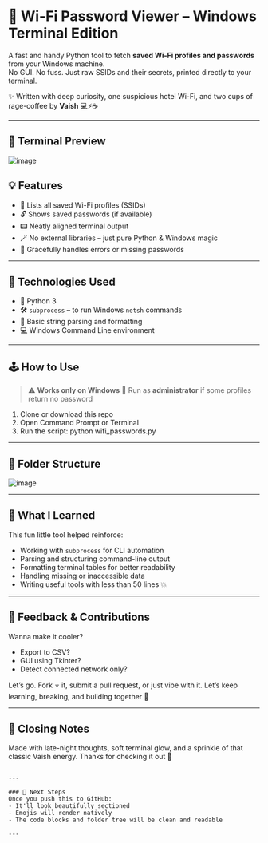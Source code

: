 # 🔐 Wi-Fi Password Viewer – Windows Terminal Edition

A fast and handy Python tool to fetch **saved Wi-Fi profiles and passwords** from your Windows machine.  
No GUI. No fuss. Just raw SSIDs and their secrets, printed directly to your terminal.

✨ Written with deep curiosity, one suspicious hotel Wi-Fi, and two cups of rage-coffee by **Vaish** 💻⚡☕

---

## 📸 Terminal Preview

![image](https://github.com/user-attachments/assets/79ea866c-62ad-4f71-975b-851b40d0484b)

## 💡 Features

* 📡 Lists all saved Wi-Fi profiles (SSIDs)
* 🔓 Shows saved passwords (if available)
* 📟 Neatly aligned terminal output
* 🪄 No external libraries – just pure Python & Windows magic
* 🧼 Gracefully handles errors or missing passwords

---

## 🚀 Technologies Used

* 🐍 Python 3
* 🛠️ `subprocess` – to run Windows `netsh` commands
* 🧠 Basic string parsing and formatting
* 💻 Windows Command Line environment

---

## 🕹️ How to Use

> ⚠️ **Works only on Windows**
> 🛑 Run as **administrator** if some profiles return no password

1. Clone or download this repo
2. Open Command Prompt or Terminal
3. Run the script: python wifi_passwords.py


---

## 📂 Folder Structure

![image](https://github.com/user-attachments/assets/b37c6f6b-db08-4592-a51e-f8277b5183b1)

---

## 🧠 What I Learned

This fun little tool helped reinforce:

* Working with `subprocess` for CLI automation
* Parsing and structuring command-line output
* Formatting terminal tables for better readability
* Handling missing or inaccessible data
* Writing useful tools with less than 50 lines 💥

---

## 💬 Feedback & Contributions

Wanna make it cooler?

* Export to CSV?
* GUI using Tkinter?
* Detect connected network only?

Let’s go. Fork ⭐ it, submit a pull request, or just vibe with it.
Let’s keep learning, breaking, and building together 🚀

---

## 🍵 Closing Notes

Made with late-night thoughts, soft terminal glow, and a sprinkle of that classic Vaish energy.
Thanks for checking it out 💙

```

---

### 🌟 Next Steps
Once you push this to GitHub:
- It'll look beautifully sectioned
- Emojis will render natively
- The code blocks and folder tree will be clean and readable

---
